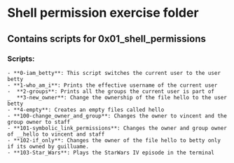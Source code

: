 # Shell permission exercise folder

## Contains scripts for 0x01_shell_permissions

### Scripts:
    - **0-iam_betty**: This script switches the current user to the user betty
    - **1-who_am_i**: Prints the effective username of the current user
    -  **2-groups**: Prints all the groups the current user is part of
    _  **3-new_owner**: Change the ownership of the file hello to the user betty
    - **4-empty**: Creates an empty files called hello
    - **100-change_owner_and_group**: Changes the owner to vincent and the group owner to staff
    - **101-symbolic_link_permissions**: Changes the owner and group owner of __hello to vincent and staff
    - **102-if_only**: Changes the owner of the file hello to betty only if its owned by guilluame.
    - **103-Star_Wars**: Plays the StarWars IV episode in the terminal
